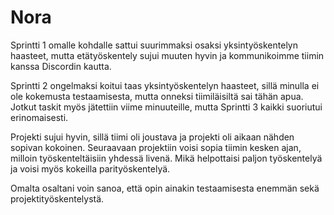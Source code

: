 # Nora

Sprintti 1 omalle kohdalle sattui suurimmaksi osaksi yksintyöskentelyn haasteet,
mutta etätyöskentely sujui muuten hyvin ja kommunikoimme tiimin kanssa Discordin kautta.

Sprintti 2 ongelmaksi koitui taas yksintyöskentelyn haasteet,
sillä minulla ei ole kokemusta testaamisesta,
mutta onneksi tiimiläisiltä sai tähän apua.
Jotkut taskit myös jätettiin viime minuuteille,
mutta Sprintti 3 kaikki suoriutui erinomaisesti.

Projekti sujui hyvin, sillä tiimi oli joustava ja projekti oli aikaan nähden sopivan kokoinen.
Seuraavaan projektiin voisi sopia tiimin kesken ajan, milloin työskenteltäisiin yhdessä livenä. 
Mikä helpottaisi paljon työskentelyä ja voisi myös kokeilla parityöskentelyä.

Omalta osaltani voin sanoa,
että opin ainakin testaamisesta enemmän sekä projektityöskentelystä.
